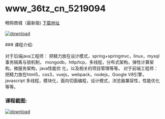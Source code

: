 # www_36tz_cn_5219094
畅购商城（最新版)
[下载地址](http://www.36tz.cn/article/5219094 "下载地址")
<br/></br>[![download](http://36tz.cn/muke_img/2021_03_1-77-300x191.png "下载地址")](http://www.36tz.cn/article/5219094 "下载地址")
<br/></br>### 课程介绍:<br/></br>对于后端java工程师：
把精力放在设计模式，spring+springmvc，linux，mysql事务隔离与锁机制， mongodb，http/tcp，多线程，分布式架构，弹性计算架构，微服务架构，java性能优 化，以及相关的项目管理等等。
对于前端工程师：
把精力放在html5，css3，vuejs，webpack，nodejs，Google V8引擎，javascript 多线程，模块化，面向切面编程，设计模式，浏览器兼容性，性能优化等等。

### 课程截图:
[![download](http://36tz.cn/muke_img/2021_03_2-79.png "下载地址")](http://www.36tz.cn/article/5219094 "下载地址")
